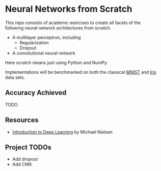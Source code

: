 # Neural Networks from Scratch

This repo consists of academic exercises to create all facets of the following neural network architectures from scratch.
- A multilayer perceptron, including
    - Regularization
    - Dropout
- A convolutional neural network

Here scratch means just using Python and NumPy. 

Implementations will be benchmarked on both the classical [MNIST](https://www.tensorflow.org/datasets/catalog/mnist) and [Iris](https://archive.ics.uci.edu/dataset/53/iris) data sets.

## Accuracy Achieved
TODO

## Resources
- [Introduction to Deep Learning](http://neuralnetworksanddeeplearning.com/) by Michael Nielsen

## Project TODOs
- Add dropout
- Add CNN
